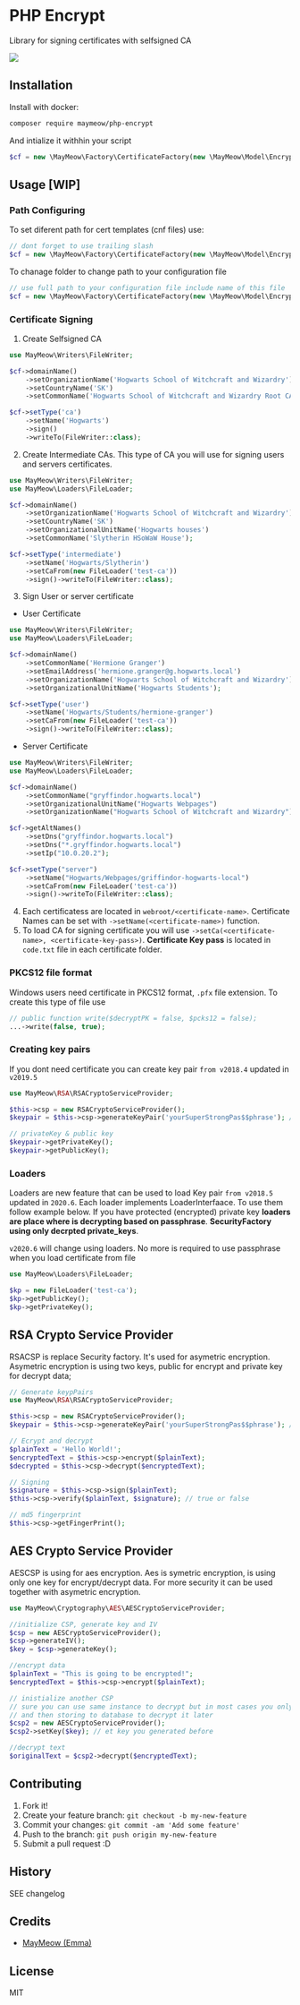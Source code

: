 # PHP Encrypt

Library for signing certificates with selfsigned CA

![](https://github.com/maymeow/php-encrypt/workflows/PHP%20Composer/badge.svg)

## Installation

Install with docker:
```bash
composer require maymeow/php-encrypt
```

And intialize it withhin your script
```php
$cf = new \MayMeow\Factory\CertificateFactory(new \MayMeow\Model\EncryptConfiguration());
```

## Usage [WIP]

### Path Configuring

To set diferent path for cert templates (cnf files) use:

```php
// dont forget to use trailing slash
$cf = new \MayMeow\Factory\CertificateFactory(new \MayMeow\Model\EncryptConfiguration(), '/path/to/templates/folder/');
```

To chanage folder to change path to your configuration file

```php
// use full path to your configuration file include name of this file
$cf = new \MayMeow\Factory\CertificateFactory(new \MayMeow\Model\EncryptConfiguration('/path/to/templates/folder/my_config_file.yml'));
```

### Certificate Signing

1. Create Selfsigned CA

```php
use MayMeow\Writers\FileWriter;

$cf->domainName()
    ->setOrganizationName('Hogwarts School of Witchcraft and Wizardry')
    ->setCountryName('SK')
    ->setCommonName('Hogwarts School of Witchcraft and Wizardry Root CA');

$cf->setType('ca')
    ->setName('Hogwarts')
    ->sign()
    ->writeTo(FileWriter::class);
```

2. Create Intermediate CAs. This type of CA you will use for signing users and servers certificates.

```php
use MayMeow\Writers\FileWriter;
use MayMeow\Loaders\FileLoader;

$cf->domainName()
    ->setOrganizationName('Hogwarts School of Witchcraft and Wizardry')
    ->setCountryName('SK')
    ->setOrganizationalUnitName('Hogwarts houses')
    ->setCommonName('Slytherin HSoWaW House');

$cf->setType('intermediate')
    ->setName('Hogwarts/Slytherin')
    ->setCaFrom(new FileLoader('test-ca'))
    ->sign()->writeTo(FileWriter::class);
```

3. Sign User or server certificate

* User Certificate

```php
use MayMeow\Writers\FileWriter;
use MayMeow\Loaders\FileLoader;

$cf->domainName()
    ->setCommonName('Hermione Granger')
    ->setEmailAddress('hermione.granger@g.hogwarts.local')
    ->setOrganizationName('Hogwarts School of Witchcraft and Wizardry')
    ->setOrganizationalUnitName('Hogwarts Students');

$cf->setType('user')
    ->setName('Hogwarts/Students/hermione-granger')
    ->setCaFrom(new FileLoader('test-ca'))
    ->sign()->writeTo(FileWriter::class);
```

* Server Certificate

```php
use MayMeow\Writers\FileWriter;
use MayMeow\Loaders\FileLoader;

$cf->domainName()
    ->setCommonName("gryffindor.hogwarts.local")
    ->setOrganizationalUnitName("Hogwarts Webpages")
    ->setOrganizationName("Hogwarts School of Witchcraft and Wizardry");

$cf->getAltNames()
    ->setDns("gryffindor.hogwarts.local")
    ->setDns("*.gryffindor.hogwarts.local")
    ->setIp("10.0.20.2");

$cf->setType("server")
    ->setName("Hogwarts/Webpages/griffindor-hogwarts-local")
    ->setCaFrom(new FileLoader('test-ca'))
    ->sign()->writeTo(FileWriter::class);
```

4. Each certificatess are located in `webroot/<certificate-name>`. Certificate Names can be set
with `->setName(<certificate-name>)` function.
5. To load CA for signing certificate you will use `->setCa(<certificate-name>, <certificate-key-pass>)`.
__Certificate Key pass__ is located in `code.txt` file in each certificate folder.

### PKCS12 file format

Windows users need certificate in PKCS12 format, `.pfx` file extension. To create this type of file use

```php
// public function write($decryptPK = false, $pcks12 = false);
...->write(false, true);
```

### Creating key pairs

If you dont need certificate you can create key pair `from v2018.4` updated in `v2019.5`

```php
use MayMeow\RSA\RSACryptoServiceProvider;

$this->csp = new RSACryptoServiceProvider();
$keypair = $this->csp->generateKeyPair('yourSuperStrongPas$$phrase'); // returns RSAParameters

// privateKey & public key
$keypair->getPrivateKey();
$keypair->getPublicKey();
```

### Loaders 

Loaders are new feature that can be used to load Key pair `from v2018.5` updated in `2020.6`. Each loader implements LoaderInterfaace. To use them follow example below. If you have protected (encrypted) private key **loaders are place where is decrypting based on passphrase**. **SecurityFactory using only decrpted private_keys**.

`v2020.6` will change using loaders. No more is required to use passphrase when you load certificate from file

```php
use MayMeow\Loaders\FileLoader;

$kp = new FileLoader('test-ca');
$kp->getPublicKey();
$kp->getPrivateKey();
```

## RSA Crypto Service Provider

RSACSP is replace Security factory. It's used for asymetric encryption. Asymetric encryption is using two keys, public for encrypt and private key for decrypt data;

```php
// Generate keypPairs
use MayMeow\RSA\RSACryptoServiceProvider;

$this->csp = new RSACryptoServiceProvider();
$keypair = $this->csp->generateKeyPair('yourSuperStrongPas$$phrase'); // returns RSAParameters

// Ecrypt and decrypt
$plainText = 'Hello World!';
$encryptedText = $this->csp->encrypt($plainText);
$decrypted = $this->csp->decrypt($encryptedText);

// Signing
$signature = $this->csp->sign($plainText);
$this->csp->verify($plainText, $signature); // true or false

// md5 fingerprint
$this->csp->getFingerPrint();
```

## AES Crypto Service Provider

AESCSP is using for aes encryption. Aes is symetric encryption, is using only one key for encrypt/decrypt data. For more security it can be used together with asymetric encryption.

```php
use MayMeow\Cryptography\AES\AESCryptoServiceProvider;

//initialize CSP, generate key and IV
$csp = new AESCryptoServiceProvider();
$csp->generateIV();
$key = $csp->generateKey();

//encrypt data
$plainText = "This is going to be encrypted!";
$encryptedText = $this->csp->encrypt($plainText);

// inistialize another CSP
// sure you can use same instance to decrypt but in most cases you only ancrypting
// and then storing to database to decrypt it later
$csp2 = new AESCryptoServiceProvider();
$csp2->setKey($key); // et key you generated before

//decrypt text
$originalText = $csp2->decrypt($encryptedText);
```

## Contributing

1. Fork it!
2. Create your feature branch: `git checkout -b my-new-feature`
3. Commit your changes: `git commit -am 'Add some feature'`
4. Push to the branch: `git push origin my-new-feature`
5. Submit a pull request :D

## History

SEE changelog

## Credits

* [MayMeow (Emma)](https://github.com/MayMeow)

## License

MIT
